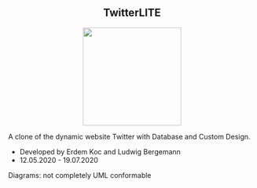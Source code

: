 <h2 align="center" font-size>
TwitterLITE
</h2>

<p align="center">
  <img src="https://github.com/ludwigbe/TwitterLITE/blob/main/Twitter_LITE%20Logo.png" width="200">
</p>

A clone of the dynamic website Twitter with Database and Custom Design.


- Developed by Erdem Koc and Ludwig Bergemann
- 12.05.2020 - 19.07.2020


Diagrams: not completely UML conformable




